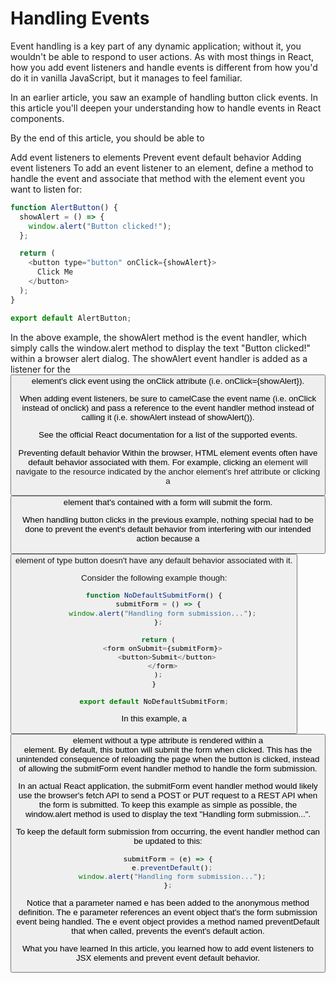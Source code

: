 # Handling Events

Event handling is a key part of any dynamic application; without it, you wouldn't be able to respond to user actions. As with most things in React, how you add event listeners and handle events is different from how you'd do it in vanilla JavaScript, but it manages to feel familiar.

In an earlier article, you saw an example of handling button click events. In this article you'll deepen your understanding how to handle events in React components.

By the end of this article, you should be able to

Add event listeners to elements
Prevent event default behavior
Adding event listeners
To add an event listener to an element, define a method to handle the event and associate that method with the element event you want to listen for:

```js
function AlertButton() {
  showAlert = () => {
    window.alert("Button clicked!");
  };

  return (
    <button type="button" onClick={showAlert}>
      Click Me
    </button>
  );
}

export default AlertButton;
```

In the above example, the showAlert method is the event handler, which simply calls the window.alert method to display the text "Button clicked!" within a browser alert dialog. The showAlert event handler is added as a listener for the <button> element's click event using the onClick attribute (i.e. onClick={showAlert}).

When adding event listeners, be sure to camelCase the event name (i.e. onClick instead of onclick) and pass a reference to the event handler method instead of calling it (i.e. showAlert instead of showAlert()).

See the official React documentation for a list of the supported events.

Preventing default behavior
Within the browser, HTML element events often have default behavior associated with them. For example, clicking an <a> element will navigate to the resource indicated by the anchor element's href attribute or clicking a <button> element that's contained with a form will submit the form.

When handling button clicks in the previous example, nothing special had to be done to prevent the event's default behavior from interfering with our intended action because a <button> element of type button doesn't have any default behavior associated with it.

Consider the following example though:

```js
function NoDefaultSubmitForm() {
  submitForm = () => {
    window.alert("Handling form submission...");
  };

  return (
    <form onSubmit={submitForm}>
      <button>Submit</button>
    </form>
  );
}

export default NoDefaultSubmitForm;
```

In this example, a <button> element without a type attribute is rendered within a <form> element. By default, this button will submit the form when clicked. This has the unintended consequence of reloading the page when the button is clicked, instead of allowing the submitForm event handler method to handle the form submission.

In an actual React application, the submitForm event handler method would likely use the browser's fetch API to send a POST or PUT request to a REST API when the form is submitted. To keep this example as simple as possible, the window.alert method is used to display the text "Handling form submission...".

To keep the default form submission from occurring, the event handler method can be updated to this:

```js
submitForm = (e) => {
  e.preventDefault();
  window.alert("Handling form submission...");
};
```

Notice that a parameter named e has been added to the anonymous method definition. The e parameter references an event object that's the form submission event being handled. The e event object provides a method named preventDefault that when called, prevents the event's default action.

What you have learned
In this article, you learned how to add event listeners to JSX elements and prevent event default behavior.
